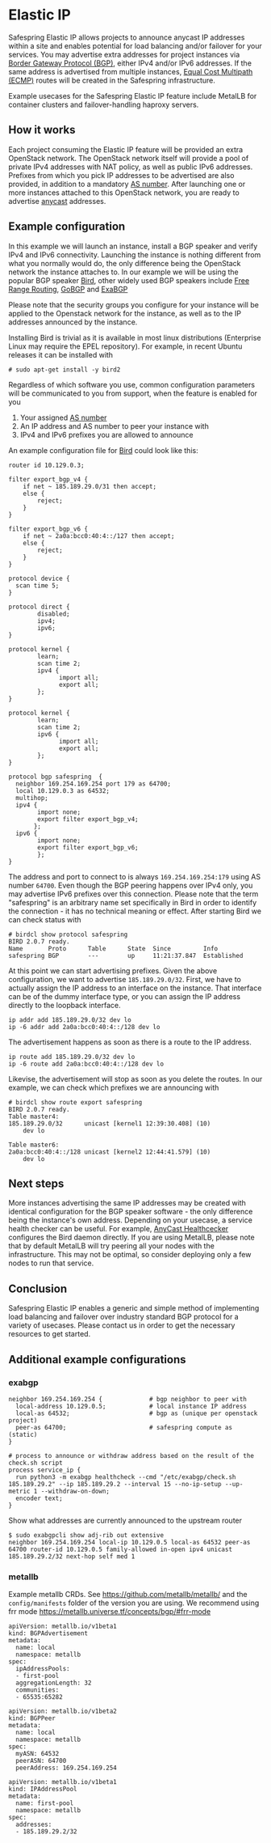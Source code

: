 # Elastic IP

Safespring Elastic IP allows projects to announce anycast IP addresses within a
site and enables potential for load balancing and/or failover for your services.
You may advertise extra addresses for project instances via [Border Gateway
Protocol (BGP)](https://en.wikipedia.org/wiki/Border_Gateway_Protocol), either
IPv4 and/or IPv6 addresses. If the same address is advertised from multiple
instances, [Equal Cost Multipath
(ECMP)](https://en.wikipedia.org/wiki/Equal-cost_multi-path_routing) routes will
be created in the Safespring infrastructure.

Example usecases for the Safespring Elastic IP feature include MetalLB for
container clusters and failover-handling haproxy servers.

## How it works

Each project consuming the Elastic IP feature will be provided an extra OpenStack network.
The OpenStack network itself will provide a pool of private IPv4 addresses with
NAT policy, as well as public IPv6 addresses. Prefixes from which you pick IP
addresses to be advertised are also provided, in addition to a mandatory
[AS number](https://en.wikipedia.org/wiki/Autonomous_system_(Internet)). After
launching one or more instances attached to this OpenStack network, you are ready
to advertise [anycast](https://en.wikipedia.org/wiki/Anycast) addresses.

## Example configuration

In this example we will launch an instance, install a BGP speaker and verify
IPv4 and IPv6 connectivity. Launching the instance is nothing different from
what you normally would do, the only difference being the OpenStack network the
instance attaches to. In our example we will be using the popular BGP speaker
[Bird](https://bird.network.cz/), other widely used BGP speakers include
[Free Range Routing](https://frrouting.org/),
[GoBGP](https://osrg.github.io/gobgp/) and
[ExaBGP](https://github.com/Exa-Networks/exabgp)

Please note that the security groups you configure for your instance will be applied
to the Openstack network for the instance, as well as to the IP addresses announced by
the instance.

Installing Bird is trivial as it is available in most linux distributions (Enterprise
Linux may require the EPEL repository). For example, in recent Ubuntu releases it can be
installed with

```code
# sudo apt-get install -y bird2
```

Regardless of which software you use, common configuration parameters will be
communicated to you from support, when the feature is enabled for you

1. Your assigned [AS number](https://en.wikipedia.org/wiki/Autonomous_system_(Internet))
2. An IP address and AS number to peer your instance with
3. IPv4 and IPv6 prefixes you are allowed to announce

An example configuration file for [Bird](https://bird.network.cz/) could look like this:

```code
router id 10.129.0.3;

filter export_bgp_v4 {
    if net ~ 185.189.29.0/31 then accept;
    else {
        reject;
    }
}

filter export_bgp_v6 {
    if net ~ 2a0a:bcc0:40:4::/127 then accept;
    else {
        reject;
    }
}

protocol device {
  scan time 5;
}

protocol direct {
        disabled;
        ipv4;
        ipv6;
}

protocol kernel {
        learn;
        scan time 2;
        ipv4 {
              import all;
              export all;
        };
}

protocol kernel {
        learn;
        scan time 2;
        ipv6 {
              import all;
              export all;
        };
}

protocol bgp safespring  {
  neighbor 169.254.169.254 port 179 as 64700;
  local 10.129.0.3 as 64532;
  multihop;
  ipv4 {
        import none;
        export filter export_bgp_v4;
       };
  ipv6 {
        import none;
        export filter export_bgp_v6;
        };
}
```

The address and port to connect to is always `169.254.169.254:179` using AS
number `64700`. Even though the BGP peering happens over IPv4 only, you may
advertise IPv6 prefixes over this connection. Please note that the term
"safespring" is an arbitrary name set specifically in Bird in order to identify
the connection - it has no technical meaning or effect. After starting Bird we
can check status with

```code
# birdcl show protocol safespring
BIRD 2.0.7 ready.
Name       Proto      Table      State  Since         Info
safespring BGP        ---        up     11:21:37.847  Established
```

At this point we can start advertising prefixes. Given the above configuration,
we want to advertise `185.189.29.0/32`. First, we have to actually assign the
IP address to an interface on the instance. That interface can be of the dummy
interface type, or you can assign the IP address directly to the loopback interface.

```code
ip addr add 185.189.29.0/32 dev lo
ip -6 addr add 2a0a:bcc0:40:4::/128 dev lo
```

The advertisement happens as soon as there is a route to the IP address.

```code
ip route add 185.189.29.0/32 dev lo
ip -6 route add 2a0a:bcc0:40:4::/128 dev lo
```

Likevise, the advertisement will stop as soon as you delete the routes.
In our example, we can check which prefixes we are announcing with

```code
# birdcl show route export safespring
BIRD 2.0.7 ready.
Table master4:
185.189.29.0/32      unicast [kernel1 12:39:30.408] (10)
	dev lo

Table master6:
2a0a:bcc0:40:4::/128 unicast [kernel2 12:44:41.579] (10)
	dev lo
```

## Next steps

More instances advertising the same IP addresses may be created with identical
configuration for the BGP speaker software - the only difference being the
instance's own address. Depending on your usecase, a service health checker can
be useful. For example, [AnyCast
Healthcecker](https://github.com/unixsurfer/anycast_healthchecker) configures
the Bird daemon directly. If you are using MetalLB, please note that by default
MetalLB will try peering all your nodes with the infrastructure. This may not be
optimal, so consider deploying only a few nodes to run that service.

## Conclusion

Safespring Elastic IP enables a generic and simple method of implementing load
balancing and failover over industry standard BGP protocol for a variety of
usecases. Please contact us in order to get the necessary resources to get started.

## Additional example configurations

### exabgp


```
neighbor 169.254.169.254 {             # bgp neighbor to peer with
  local-address 10.129.0.5;            # local instance IP address
  local-as 64532;                      # bgp as (unique per openstack project)
  peer-as 64700;                       # safespring compute as (static)
}

# process to announce or withdraw address based on the result of the check.sh script
process service_ip {
  run python3 -m exabgp healthcheck --cmd "/etc/exabgp/check.sh 185.189.29.2" --ip 185.189.29.2 --interval 15 --no-ip-setup --up-metric 1 --withdraw-on-down;
  encoder text;
}
```

Show what addresses are currently announced to the upstream router
```
$ sudo exabgpcli show adj-rib out extensive
neighbor 169.254.169.254 local-ip 10.129.0.5 local-as 64532 peer-as 64700 router-id 10.129.0.5 family-allowed in-open ipv4 unicast 185.189.29.2/32 next-hop self med 1
```

### metallb

Example metallb CRDs. See https://github.com/metallb/metallb/ and the
`config/manifests` folder of the version you are using. We recommend using frr
mode https://metallb.universe.tf/concepts/bgp/#frr-mode

```
apiVersion: metallb.io/v1beta1
kind: BGPAdvertisement
metadata:
  name: local
  namespace: metallb
spec:
  ipAddressPools:
  - first-pool
  aggregationLength: 32
  communities:
  - 65535:65282
```

```
apiVersion: metallb.io/v1beta2
kind: BGPPeer
metadata:
  name: local
  namespace: metallb
spec:
  myASN: 64532
  peerASN: 64700
  peerAddress: 169.254.169.254
```

```
apiVersion: metallb.io/v1beta1
kind: IPAddressPool
metadata:
  name: first-pool
  namespace: metallb
spec:
  addresses:
  - 185.189.29.2/32
```

